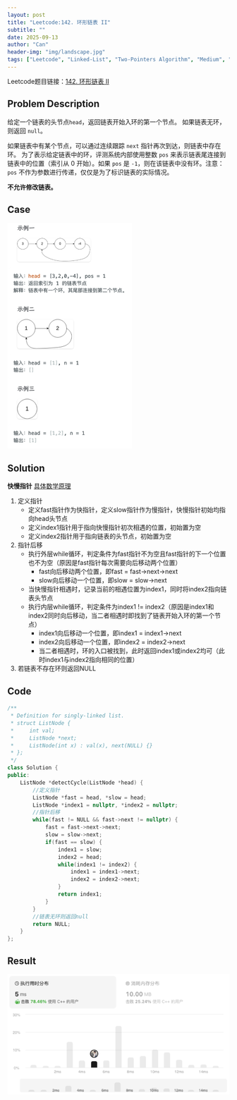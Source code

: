```yaml
---
layout: post
title: "Leetcode:142. 环形链表 II"
subtitle: ""
date: 2025-09-13
author: "Can"
header-img: "img/landscape.jpg"
tags: ["Leetcode", "Linked-List", "Two-Pointers Algorithm", "Medium", "C++"]
---
```


Leetcode题目链接：[142. 环形链表 II](https://leetcode.cn/problems/linked-list-cycle-ii/description/)

## Problem Description
给定一个链表的头节点`head`，返回链表开始入环的第一个节点。 如果链表无环，则返回 `null`。

如果链表中有某个节点，可以通过连续跟踪 `next` 指针再次到达，则链表中存在环。 为了表示给定链表中的环，评测系统内部使用整数 `pos` 来表示链表尾连接到链表中的位置（索引从 0 开始）。如果 `pos` 是 `-1`，则在该链表中没有环。注意：`pos` 不作为参数进行传递，仅仅是为了标识链表的实际情况。

**不允许修改链表。**

## Case
<img src="/img/leetcode/142-1.png" alt="142-1" style="zoom:50%;" />

## Solution
**快慢指针**   [具体数学原理](https://programmercarl.com/0142.%E7%8E%AF%E5%BD%A2%E9%93%BE%E8%A1%A8II.html#%E6%80%9D%E8%B7%AF)
1. 定义指针
    * 定义fast指针作为快指针，定义slow指针作为慢指针，快慢指针初始均指向head头节点
    * 定义index1指针用于指向快慢指针初次相遇的位置，初始置为空
    * 定义index2指针用于指向链表的头节点，初始置为空
2. 指针后移
    * 执行外层while循环，判定条件为fast指针不为空且fast指针的下一个位置也不为空（原因是fast指针每次需要向后移动两个位置）
        * fast向后移动两个位置，即fast = fast->next->next
        * slow向后移动一个位置，即slow = slow->next
    * 当快慢指针相遇时，记录当前的相遇位置为index1，同时将index2指向链表头节点
    * 执行内层while循环，判定条件为index1 != index2（原因是index1和index2同时向后移动，当二者相遇时即找到了链表开始入环的第一个节点）
        * index1向后移动一个位置，即index1 = index1->next
        * index2向后移动一个位置，即index2 = index2->next
        * 当二者相遇时，环的入口被找到，此时返回index1或index2均可（此时index1与index2指向相同的位置）
3. 若链表不存在环则返回NULL

## Code
```cpp
/**
 * Definition for singly-linked list.
 * struct ListNode {
 *     int val;
 *     ListNode *next;
 *     ListNode(int x) : val(x), next(NULL) {}
 * };
 */
class Solution {
public:
    ListNode *detectCycle(ListNode *head) {
        //定义指针
        ListNode *fast = head, *slow = head;
        ListNode *index1 = nullptr, *index2 = nullptr;
        //指针后移
        while(fast != NULL && fast->next != nullptr) {
            fast = fast->next->next;
            slow = slow->next;
            if(fast == slow) {
                index1 = slow;
                index2 = head;
                while(index1 != index2) {
                    index1 = index1->next;
                    index2 = index2->next;
                }
                return index1;
            }
        }
        //链表无环则返回null
        return NULL;
    }
};
```

## Result
![result](/img/leetcode/142.png)
